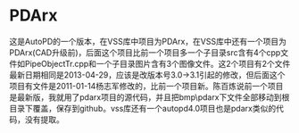 PDArx
=====

这是AutoPD的一个版本，在VSS库中项目为PDArx，在VSS库中还有一个项目为PDArx(CAD升级前)，后面这个项目比前一个项目多一个子目录src含有4个cpp文件如PipeObjectTr.cpp和一个子目录图片含有3个图像文件。这2个项目有2个文件最新日期相同是2013-04-29，应该是改版本号3.0->3.1引起的修改，但后面这个项目有文件是2011-01-14杨志军修改的，比前一个项目新。陈百炼说前一个项目是最新版，我就用了pdarx项目的源代码，并且把bmp\pdarx下文件全部移动到根目录下覆盖，保存到github。vss库还有一个autopd4.0项目也是pdarx类似的代码，没有提取。
